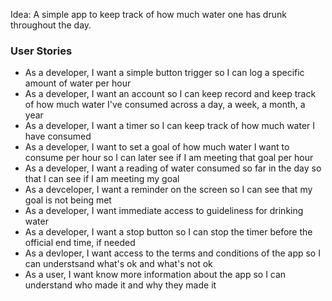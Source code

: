Idea: A simple app to keep track of how much water one has drunk throughout the day. 

### User Stories

- As a developer, I want a simple button trigger so I can log a specific amount of water per hour
- As a developer, I want an account so I can keep record and keep track of how much water I've consumed across a day, a week, a month, a year
- As a developer, I want a timer so I can keep track of how much water I have consumed
- As a developer, I want to set a goal of how much water I want to consume per hour so I can later see if I am meeting that goal per hour
- As a developer, I want a reading of water consumed so far in the day so that I can see if I am meeting my goal
- As a devceloper, I want a reminder on the screen so I can see that my goal is not being met
- As a developer, I want immediate access to guideliness for drinking water 
- As a developer, I want a stop button so I can stop the timer before the official end time, if needed
- As a devloper, I want access to the terms and conditions of the app so I can understsand what's ok and what's not ok
- As a user, I want know more information about the app so I can understand who made it and why they made it